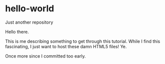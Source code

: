 # hello-world
Just another repository

Hello there.

This is me describing something to get through this tutorial.
While I find this fascinating, I just want to host these damn HTML5 files! Ye.

Once more since I committed too early.
